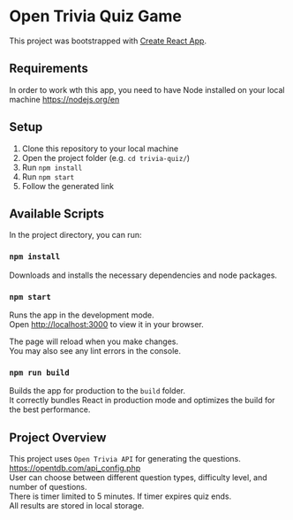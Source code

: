 # Open Trivia Quiz Game

This project was bootstrapped with [Create React App](https://github.com/facebook/create-react-app).

## Requirements

In order to work wth this app, you need to have Node installed on your local machine
https://nodejs.org/en

## Setup 

1. Clone this repository to your local machine
2. Open the project folder (e.g. `cd trivia-quiz/`)
3. Run `npm install` 
4. Run `npm start`
5. Follow the generated link


## Available Scripts

In the project directory, you can run:

### `npm install`

Downloads and installs the necessary dependencies and node packages.

### `npm start`

Runs the app in the development mode.\
Open [http://localhost:3000](http://localhost:3000) to view it in your browser.

The page will reload when you make changes.\
You may also see any lint errors in the console.

### `npm run build`

Builds the app for production to the `build` folder.\
It correctly bundles React in production mode and optimizes the build for the best performance.


## Project Overview

This project uses `Open Trivia API` for generating the questions. https://opentdb.com/api_config.php <br>
User can choose between different question types, difficulty level, and number of questions.\
There is timer limited to 5 minutes. If timer expires quiz ends.\
All results are stored in local storage.
 